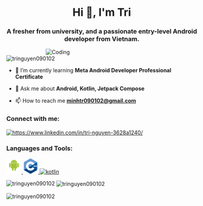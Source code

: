 
<h1 align="center">Hi 👋, I'm Tri</h1>
<h3 align="center">A fresher from university, and a passionate entry-level Android developer from Vietnam.</h3>
<img align="right" alt="Coding" width="400" src="https://cdn.dribbble.com/users/1708816/screenshots/15637256/media/f9826f0af8a49462f048262a8502035b.gif">

<p align="left"> <img src="https://komarev.com/ghpvc/?username=tringuyen090102&label=Profile%20views&color=0e75b6&style=flat" alt="tringuyen090102" /> </p>

- 🌱 I’m currently learning **Meta Android Developer Professional Certificate**

- 💬 Ask me about **Android, Kotlin, Jetpack Compose**

- 📫 How to reach me **minhtr090102@gmail.com**

<h3 align="left">Connect with me:</h3>
<p align="left">
<a href="https://linkedin.com/in/https://www.linkedin.com/in/tri-nguyen-3628a1240/" target="blank"><img align="center" src="https://raw.githubusercontent.com/rahuldkjain/github-profile-readme-generator/master/src/images/icons/Social/linked-in-alt.svg" alt="https://www.linkedin.com/in/tri-nguyen-3628a1240/" height="30" width="40" /></a>
</p>

<h3 align="left">Languages and Tools:</h3>
<p align="left"> <a href="https://developer.android.com" target="_blank" rel="noreferrer"> <img src="https://raw.githubusercontent.com/devicons/devicon/master/icons/android/android-original-wordmark.svg" alt="android" width="40" height="40"/> </a> <a href="https://www.w3schools.com/cpp/" target="_blank" rel="noreferrer"> <img src="https://raw.githubusercontent.com/devicons/devicon/master/icons/cplusplus/cplusplus-original.svg" alt="cplusplus" width="40" height="40"/> </a> <a href="https://kotlinlang.org" target="_blank" rel="noreferrer"> <img src="https://www.vectorlogo.zone/logos/kotlinlang/kotlinlang-icon.svg" alt="kotlin" width="40" height="40"/> </a> </p>

<p><img align="left" src="https://github-readme-stats.vercel.app/api/top-langs?username=tringuyen090102&show_icons=true&locale=en&layout=compact" alt="tringuyen090102" /></p>

<p>&nbsp;<img align="center" src="https://github-readme-stats.vercel.app/api?username=tringuyen090102&show_icons=true&locale=en" alt="tringuyen090102" /></p>

<p><img align="center" src="https://github-readme-streak-stats.herokuapp.com/?user=tringuyen090102&" alt="tringuyen090102" /></p>
